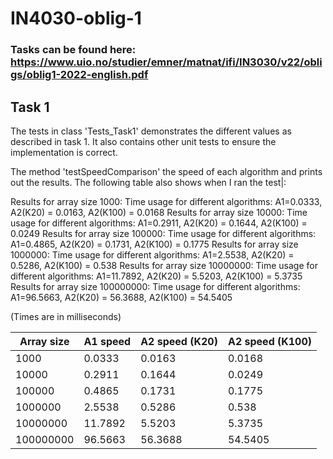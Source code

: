 # IN4030-oblig-1 
### Tasks can be found here: https://www.uio.no/studier/emner/matnat/ifi/IN3030/v22/obligs/oblig1-2022-english.pdf

## Task 1
The tests in class 'Tests_Task1' demonstrates the different values as described in task 1. It also contains other unit tests to ensure the implementation is correct.

The method 'testSpeedComparison' the speed of each algorithm and prints out the results. The following table also shows when I ran the test|:

Results for array size 1000: Time usage for different algorithms: A1=0.0333, A2(K20) = 0.0163, A2(K100) = 0.0168
Results for array size 10000: Time usage for different algorithms: A1=0.2911, A2(K20) = 0.1644, A2(K100) = 0.0249
Results for array size 100000: Time usage for different algorithms: A1=0.4865, A2(K20) = 0.1731, A2(K100) = 0.1775
Results for array size 1000000: Time usage for different algorithms: A1=2.5538, A2(K20) = 0.5286, A2(K100) = 0.538
Results for array size 10000000: Time usage for different algorithms: A1=11.7892, A2(K20) = 5.5203, A2(K100) = 5.3735
Results for array size 100000000: Time usage for different algorithms: A1=96.5663, A2(K20) = 56.3688, A2(K100) = 54.5405

(Times are in milliseconds)

|Array size |  A1 speed  | A2 speed (K20) | A2 speed (K100) |
|-----------|------------|----------------|-----------------|
|1000       |0.0333      |  0.0163        |0.0168           |
|10000      |0.2911      |  0.1644        |0.0249           |
|100000     |0.4865      |  0.1731        |0.1775           |
|1000000    |2.5538      |  0.5286        |0.538            |
|10000000   |11.7892     |  5.5203        |5.3735           |
|100000000  |96.5663     |  56.3688       | 54.5405         |

